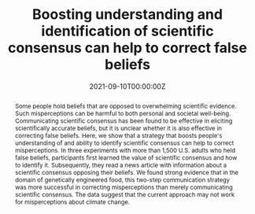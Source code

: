 ---
title: "Boosting understanding and identification of scientific consensus can help to correct false beliefs"

# Authors
# If you created a profile for a user (e.g. the default `admin` user), write the username (folder name) here 
# and it will be replaced with their full name and linked to their profile.
authors:
- admin
- Gabi Schaap
- Harm Veling
- Moniek Buijzen

date: "2021-09-10T00:00:00Z"
doi: "10.1177/09567976211007788"

# Schedule page publish date (NOT publication's date).
publishDate: "2017-01-01T00:00:00Z"

# Publication type.
# Legend: 0 = Uncategorized; 1 = Conference paper; 2 = Journal article;
# 3 = Preprint / Working Paper; 4 = Report; 5 = Book; 6 = Book section;
# 7 = Thesis; 8 = Patent
publication_types: ["2"]

# Publication name and optional abbreviated publication name.
publication: In *Psychological Science*
publication_short: In *Psychological Science*

abstract: Some people hold beliefs that are opposed to overwhelming scientific evidence. Such misperceptions can be harmful to both personal and societal well-being. Communicating scientific consensus has been found to be effective in eliciting scientifically accurate beliefs, but it is unclear whether it is also effective in correcting false beliefs. Here, we show that a strategy that boosts people's understanding of and ability to identify scientific consensus can help to correct misperceptions. In three experiments with more than 1,500 U.S. adults who held false beliefs, participants first learned the value of scientific consensus and how to identify it. Subsequently, they read a news article with information about a scientific consensus opposing their beliefs. We found strong evidence that in the domain of genetically engineered food, this two-step communication strategy was more successful in correcting misperceptions than merely communicating scientific consensus. The data suggest that the current approach may not work for misperceptions about climate change.

# Summary. An optional shortened abstract.
summary: 

tags: []

# Display this page in the Featured widget?
featured: true

# Custom links (uncomment lines below)
# links:
# - name: Custom Link
#   url: http://example.org

url_pdf: 'https://journals.sagepub.com/doi/pdf/10.1177/09567976211007788'
url_code: 'https://osf.io/hua8v/'
url_dataset: 'https://osf.io/hua8v/'
url_poster: ''
url_project: ''
url_slides: ''
url_source: ''
url_video: ''

# Featured image
# To use, add an image named `featured.jpg/png` to your page's folder. 
image:
  caption: 'Image credit: '
  focal_point: ""
  preview_only: false

---